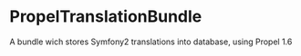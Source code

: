 PropelTranslationBundle
=======================

A bundle wich stores Symfony2 translations into database, using Propel 1.6